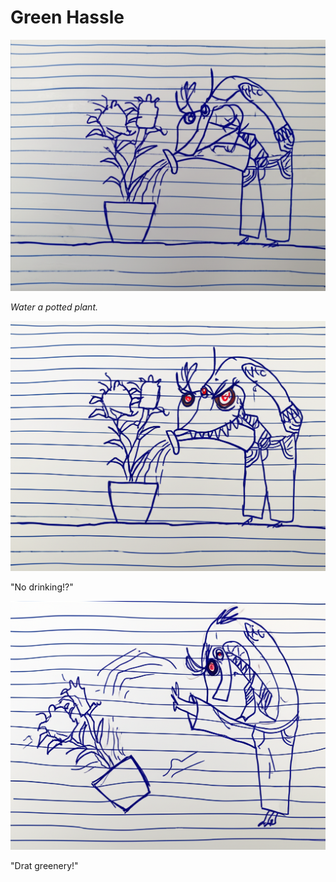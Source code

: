 # Green Hassle

![Garrey Goosey pours water on a potted plant.](greenery-1.png)

*Water a potted plant.*

![Garrey Goosey looks angry with the potted plant.](greenery-2.png)

"No drinking!?"

![Garrey Goosey angrily kicks over the potted plant.](greenery-3.png)

"Drat greenery!"
